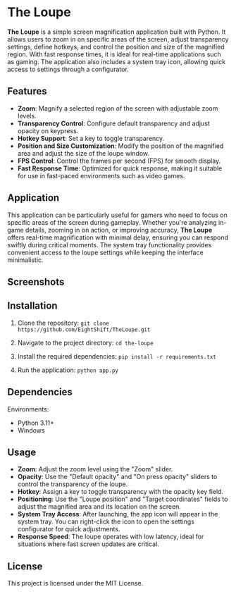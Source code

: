 The Loupe
=========

**The Loupe** is a simple screen magnification application built with Python. It allows users to zoom in on specific areas of the screen, adjust transparency settings, define hotkeys, and control the position and size of the magnified region. With fast response times, it is ideal for real-time applications such as gaming. The application also includes a system tray icon, allowing quick access to settings through a configurator.

Features
--------

*   **Zoom**: Magnify a selected region of the screen with adjustable zoom levels.
*   **Transparency Control**: Configure default transparency and adjust opacity on keypress.
*   **Hotkey Support**: Set a key to toggle transparency.
*   **Position and Size Customization**: Modify the position of the magnified area and adjust the size of the loupe window.
*   **FPS Control**: Control the frames per second (FPS) for smooth display.
*   **Fast Response Time**: Optimized for quick response, making it suitable for use in fast-paced environments such as video games.

Application
-----------

This application can be particularly useful for gamers who need to focus on specific areas of the screen during gameplay. Whether you're analyzing in-game details, zooming in on action, or improving accuracy, **The Loupe** offers real-time magnification with minimal delay, ensuring you can respond swiftly during critical moments. The system tray functionality provides convenient access to the loupe settings while keeping the interface minimalistic.

Screenshots
-----------

Installation
------------

1.  Clone the repository:
`git clone https://github.com/EightShift/TheLoupe.git`
    
2.  Navigate to the project directory:
`cd the-loupe`
    
3.  Install the required dependencies:
`pip install -r requirements.txt`
    
4.  Run the application:
`python app.py`
    

Dependencies
------------

Environments:

*   Python 3.11+
*   Windows

Usage
-----

*   **Zoom**: Adjust the zoom level using the "Zoom" slider.
*   **Opacity**: Use the "Default opacity" and "On press opacity" sliders to control the transparency of the loupe.
*   **Hotkey**: Assign a key to toggle transparency with the opacity key field.
*   **Positioning**: Use the "Loupe position" and "Target coordinates" fields to adjust the magnified area and its location on the screen.
*   **System Tray Access**: After launching, the app icon will appear in the system tray. You can right-click the icon to open the settings configurator for quick adjustments.
*   **Response Speed**: The loupe operates with low latency, ideal for situations where fast screen updates are critical.

License
-------

This project is licensed under the MIT License.
